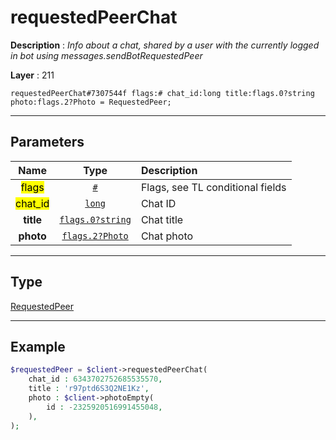 # requestedPeerChat

**Description** : *Info about a chat, shared by a user with the currently logged in bot using messages.sendBotRequestedPeer*

**Layer** : 211

```tl
requestedPeerChat#7307544f flags:# chat_id:long title:flags.0?string photo:flags.2?Photo = RequestedPeer;
```

---

## Parameters

| Name | Type | Description |
| :---: | :---: | :--- |
| <mark>flags</mark> | [`#`](type/#) | Flags, see TL conditional fields |
| <mark>chat_id</mark> | [`long`](type/long) | Chat ID |
| **title** | [`flags.0?string`](type/string) | Chat title |
| **photo** | [`flags.2?Photo`](type/Photo) | Chat photo |

---

## Type

[RequestedPeer](type/RequestedPeer)

---

## Example

```php
$requestedPeer = $client->requestedPeerChat(
	chat_id : 6343702752685535570,
	title : 'r97ptd6S3Q2NE1Kz',
	photo : $client->photoEmpty(
		id : -2325920516991455048,
	),
);
```